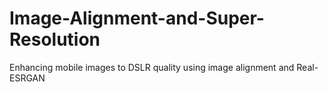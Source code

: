 # Image-Alignment-and-Super-Resolution
Enhancing mobile images to DSLR quality using image alignment and Real-ESRGAN
